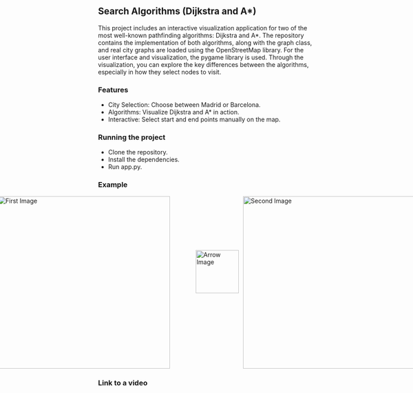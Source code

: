 ## Search Algorithms (Dijkstra and A*)

This project includes an interactive visualization application for two of the most well-known pathfinding algorithms: Dijkstra and A*. The repository contains the implementation of both algorithms, along with the graph class, and real city graphs are loaded using the OpenStreetMap library. For the user interface and visualization, the pygame library is used. Through the visualization, you can explore the key differences between the algorithms, especially in how they select nodes to visit.

### Features
- City Selection: Choose between Madrid or Barcelona.
- Algorithms: Visualize Dijkstra and A* in action.
- Interactive: Select start and end points manually on the map.

### Running the project
- Clone the repository.
- Install the dependencies.
- Run app.py.

### Example

<div style="display: flex; align-items: center; justify-content: center;">
    <img src="https://github.com/user-attachments/assets/aa4601c7-1f1f-46f0-844e-14914c0426b2" alt="First Image" style="width: 400px; margin-right: 10px;">
    <img src="https://github.com/user-attachments/assets/57fd6c0f-b16d-449c-8bde-d36bc7a29496" alt="Arrow Image" style="width: 100px; margin-bottom: 50px; margin-left:50px">
    <img src="https://github.com/user-attachments/assets/74cc871e-782e-490a-b46a-50d1ba67115c" alt="Second Image" style="width: 400px; margin-left: 10px;">
</div>

### Link to a video
